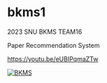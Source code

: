 # bkms1

2023 SNU BKMS TEAM16

Paper Recommendation System


https://youtu.be/eUBIPqmaZTw

[![BKMS](http://img.youtube.com/vi/eUBIPqmaZTw/0.jpg)](https://youtu.be/eUBIPqmaZTw?t=0s) 
